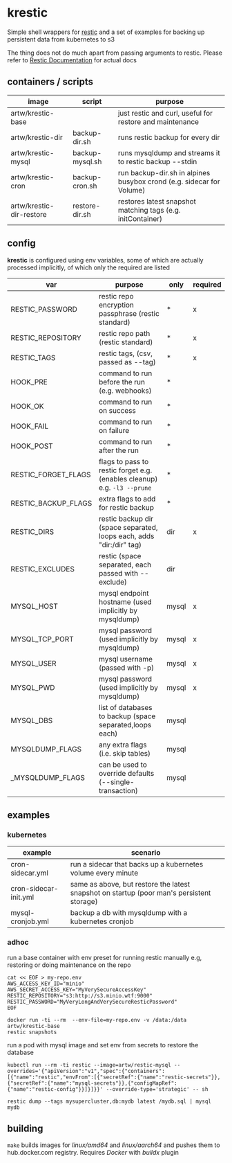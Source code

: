 # krestic
Simple shell wrappers for [restic](https://github.com/restic/restic) and a set of examples for backing up persistent data from kubernetes to s3

The thing does not do much apart from passing arguments to restic. Please refer to [Restic Documentation](https://restic.readthedocs.io/en/stable/index.html) for actual docs

## containers / scripts
| image                    | script          | purpose                                                              |
|--------------------------|-----------------|----------------------------------------------------------------------|
| artw/krestic-base        |                 | just restic and curl, useful for restore and maintenance             |
| artw/krestic-dir         | backup-dir.sh   | runs restic backup for every dir                                     |
| artw/krestic-mysql       | backup-mysql.sh | runs mysqldump and streams it to restic backup --stdin               |
| artw/krestic-cron        | backup-cron.sh  | run backup-dir.sh in alpines busybox crond (e.g. sidecar for Volume) |
| artw/krestic-dir-restore | restore-dir.sh  | restores latest snapshot matching tags (e.g. initContainer)          |


## config
**krestic** is configured using env variables, some of which are actually processed implicitly, of which only the required are listed

| var                 | purpose                                                                  | only  | required |
|---------------------|--------------------------------------------------------------------------|-------|----------|
| RESTIC_PASSWORD     | restic repo encryption passphrase (restic standard)                      | *     | x        |
| RESTIC_REPOSITORY   | restic repo path (restic standard)                                       | *     | x        |
| RESTIC_TAGS         | restic tags, (csv, passed as --tag)                                      | *     | x        |
| HOOK_PRE            | command to run before the run (e.g. webhooks)                            | *     |          |
| HOOK_OK             | command to run on success                                                | *     |          |
| HOOK_FAIL           | command to run on failure                                                | *     |          |
| HOOK_POST           | command to run after the run                                             | *     |          |
| RESTIC_FORGET_FLAGS | flags to pass to restic forget e.g. (enables cleanup) e.g. `-l3 --prune` | *     |          |
| RESTIC_BACKUP_FLAGS | extra flags to add for restic backup                                     | *     |          |
| RESTIC_DIRS         | restic backup dir (space separated, loops each, adds "dir:/dir" tag)     | dir   | x        |
| RESTIC_EXCLUDES     | restic (space separated, each passed with --exclude)                     | dir   |          |
| MYSQL_HOST          | mysql endpoint hostname (used implicitly by mysqldump)                   | mysql | x        |
| MYSQL_TCP_PORT      | mysql password (used implicitly by mysqldump)                            | mysql | x        |
| MYSQL_USER          | mysql username (passed with -p)                                          | mysql | x        |
| MYSQL_PWD           | mysql password (used implicitly by mysqldump)                            | mysql | x        |
| MYSQL_DBS           | list of databases to backup (space separated,loops each)                 | mysql |          |
| MYSQLDUMP_FLAGS     | any extra flags (i.e. skip tables)                                       | mysql |          |
| _MYSQLDUMP_FLAGS    | can be used to override defaults (--single-transaction)                  | mysql |          |


## examples
### kubernetes
| example               | scenario                                                                                  |
|-----------------------|-------------------------------------------------------------------------------------------|
| cron-sidecar.yml      | run a sidecar that backs up a kubernetes volume every minute                              |
| cron-sidecar-init.yml | same as above, but restore the latest snapshot on startup (poor man's persistent storage) |   
| mysql-cronjob.yml     | backup a db with mysqldump with a kubernetes cronjob                                      |

### adhoc
run a base container with env preset for running restic manually e.g, restoring or doing maintenance on the repo
```
cat << EOF > my-repo.env
AWS_ACCESS_KEY_ID="minio"
AWS_SECRET_ACCESS_KEY="MyVerySecureAccessKey"
RESTIC_REPOSITORY="s3:http://s3.minio.wtf:9000"
RESTIC_PASSWORD="MyVeryLongAndVerySecureResticPassword"
EOF

docker run -ti --rm  --env-file=my-repo.env -v /data:/data artw/krestic-base
restic snapshots
```

run a pod with mysql image and set env from secrets to restore the database
```
kubectl run --rm -ti restic --image=artw/restic-mysql --overrides='{"apiVersion":"v1","spec":{"containers":[{"name":"restic","envFrom":[{"secretRef":{"name":"restic-secrets"}},{"secretRef":{"name":"mysql-secrets"}},{"configMapRef":{"name":"restic-config"}}]}]}}' --override-type='strategic' -- sh

restic dump --tags mysupercluster,db:mydb latest /mydb.sql | mysql mydb
```

## building
`make` builds images for *linux/amd64* and *linux/aarch64* and pushes them to hub.docker.com registry. Requires *Docker* with *buildx* plugin
